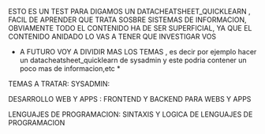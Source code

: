 ESTO ES UN TEST PARA DIGAMOS UN DATACHEATSHEET_QUICKLEARN , FACIL DE APRENDER QUE TRATA SOSBRE SISTEMAS DE INFORMACION,
OBVIAMENTE TODO EL CONTENIDO HA DE SER SUPERFICIAL, YA QUE EL CONTENIDO ANIDADO LO VAS A TENER QUE INVESTIGAR VOS

* A FUTURO VOY A DIVIDIR MAS LOS TEMAS , es decir por ejemplo hacer un datacheatsheet_quicklearn de sysadmin y este podria contener un poco mas de informacion,etc *

TEMAS A TRATAR: 
  SYSADMIN:
  
  DESARROLLO WEB Y APPS : FRONTEND Y BACKEND PARA WEBS Y APPS
  
  LENGUAJES DE PROGRAMACION: SINTAXIS Y LOGICA DE LENGUAJES DE PROGRAMACION
  
  

